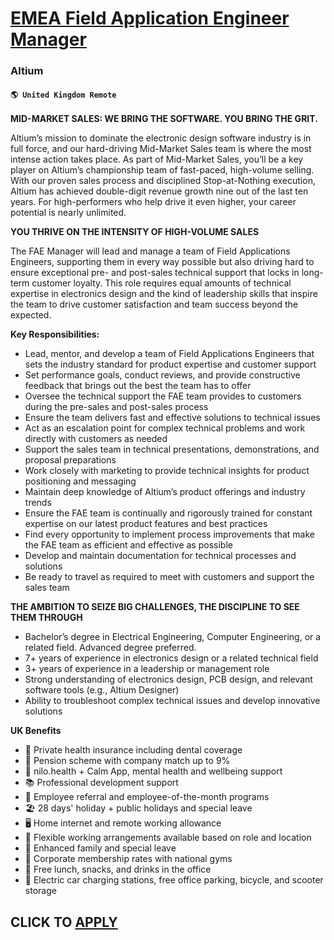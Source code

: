 # [EMEA Field Application Engineer Manager](https://www.remotewlb.com/apply/emea-field-application-engineer-manager-131737)  
### Altium  
#### `🌎 United Kingdom Remote`  

**MID-MARKET SALES: WE BRING THE SOFTWARE. YOU BRING THE GRIT.**

Altium’s mission to dominate the electronic design software industry is in full force, and our hard-driving Mid-Market Sales team is where the most intense action takes place. As part of Mid-Market Sales, you’ll be a key player on Altium’s championship team of fast-paced, high-volume selling. With our proven sales process and disciplined Stop-at-Nothing execution, Altium has achieved double-digit revenue growth nine out of the last ten years. For high-performers who help drive it even higher, your career potential is nearly unlimited.

**YOU THRIVE ON THE INTENSITY OF HIGH-VOLUME SALES**

The FAE Manager will lead and manage a team of Field Applications Engineers, supporting them in every way possible but also driving hard to ensure exceptional pre- and post-sales technical support that locks in long-term customer loyalty. This role requires equal amounts of technical expertise in electronics design and the kind of leadership skills that inspire the team to drive customer satisfaction and team success beyond the expected.

**Key Responsibilities:**

  * Lead, mentor, and develop a team of Field Applications Engineers that sets the industry standard for product expertise and customer support
  * Set performance goals, conduct reviews, and provide constructive feedback that brings out the best the team has to offer
  * Oversee the technical support the FAE team provides to customers during the pre-sales and post-sales process
  * Ensure the team delivers fast and effective solutions to technical issues
  * Act as an escalation point for complex technical problems and work directly with customers as needed
  * Support the sales team in technical presentations, demonstrations, and proposal preparations
  * Work closely with marketing to provide technical insights for product positioning and messaging
  * Maintain deep knowledge of Altium’s product offerings and industry trends
  * Ensure the FAE team is continually and rigorously trained for constant expertise on our latest product features and best practices
  * Find every opportunity to implement process improvements that make the FAE team as efficient and effective as possible
  * Develop and maintain documentation for technical processes and solutions
  * Be ready to travel as required to meet with customers and support the sales team

**THE AMBITION TO SEIZE BIG CHALLENGES, THE DISCIPLINE TO SEE THEM THROUGH**

  * Bachelor’s degree in Electrical Engineering, Computer Engineering, or a related field. Advanced degree preferred.
  * 7+ years of experience in electronics design or a related technical field
  * 3+ years of experience in a leadership or management role
  * Strong understanding of electronics design, PCB design, and relevant software tools (e.g., Altium Designer)
  * Ability to troubleshoot complex technical issues and develop innovative solutions

**UK Benefits**

  * 🏥 Private health insurance including dental coverage
  * 🌅 Pension scheme with company match up to 9% 
  * 🧘 nilo.health + Calm App, mental health and wellbeing support 
  * 📚 Professional development support
  * 🥳 Employee referral and employee-of-the-month programs
  * 🏖 28 days' holiday + public holidays and special leave
  * 🖥 Home internet and remote working allowance 
  * 🏡 Flexible working arrangements available based on role and location
  * 👶 Enhanced family and special leave
  * 💪 Corporate membership rates with national gyms
  * 🥪 Free lunch, snacks, and drinks in the office
  * 🚗 Electric car charging stations, free office parking, bicycle, and scooter storage

  
## CLICK TO [APPLY](https://www.remotewlb.com/apply/emea-field-application-engineer-manager-131737)

